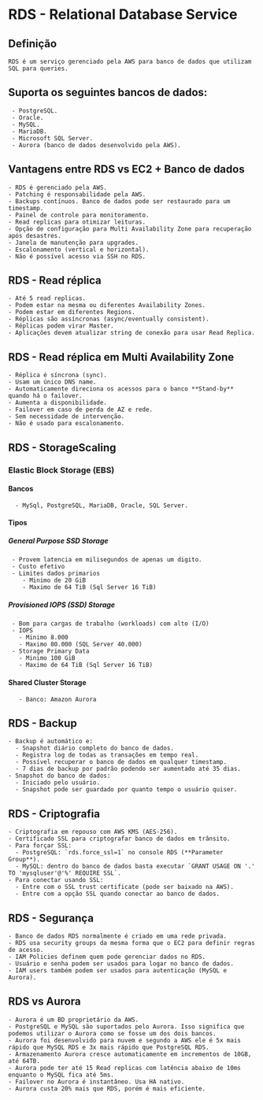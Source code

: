 # RDS - Relational Database Service

## Definição
    RDS é um serviço gerenciado pela AWS para banco de dados que utilizam SQL para queries.

## Suporta os seguintes bancos de dados:
     - PostgreSQL.
     - Oracle.
     - MySQL.
     - MariaDB.
     - Microsoft SQL Server.
     - Aurora (banco de dados desenvolvido pela AWS).  

## Vantagens entre RDS vs EC2 + Banco de dados
    - RDS é gerenciado pela AWS.
    - Patching é responsabilidade pela AWS.
    - Backups contínuos. Banco de dados pode ser restaurado para um timestamp.
    - Painel de controle para monitoramento.
    - Read replicas para otimizar leituras.
    - Opção de configuração para Multi Availability Zone para recuperação após desastres.
    - Janela de manutenção para upgrades.
    - Escalonamento (vertical e horizontal).
    - Não é possível acesso via SSH no RDS.

## RDS - Read réplica
    - Até 5 read replicas.
    - Podem estar na mesma ou diferentes Availability Zones.
    - Podem estar em diferentes Regions.
    - Réplicas são assíncronas (async/eventually consistent).
    - Réplicas podem virar Master.
    - Aplicações devem atualizar string de conexão para usar Read Replica.

## RDS - Read réplica em Multi Availability Zone
    - Réplica é síncrona (sync).
    - Usam um único DNS name.
    - Automaticamente direciona os acessos para o banco **Stand-by** quando há o failover.
    - Aumenta a disponibilidade.
    - Failover em caso de perda de AZ e rede.
    - Sem necessidade de intervenção.
    - Não é usado para escalonamento.

## RDS - StorageScaling

  ### Elastic Block Storage (EBS)

  #### Bancos 
      - MySql, PostgreSQL, MariaDB, Oracle, SQL Server.

  #### Tipos

  ##### General Purpose SSD Storage
     - Provem latencia em milisegundos de apenas um digito.
     - Custo efetivo
     - Limites dados primarios
        - Minimo de 20 GiB
        - Maximo de 64 TiB (Sql Server 16 TiB)

   ##### Provisioned IOPS (SSD) Storage
     - Bom para cargas de trabalho (workloads) com alto (I/O)
     - IOPS
       - Minimo 8.000
       - Maximo 80.000 (SQL Server 40.000)   
     - Storage Primary Data
       - Minimo 100 GiB
       - Maximo de 64 TiB (Sql Server 16 TiB)
   
   #### Shared Cluster Storage
       - Banco: Amazon Aurora  
 
## RDS - Backup

    - Backup é automático e:
      - Snapshot diário completo do banco de dados.
      - Registra log de todas as transações em tempo real.
      - Possível recuperar o banco de dados em qualquer timestamp.
      - 7 dias de backup por padrão podendo ser aumentado até 35 dias.
    - Snapshot do banco de dados:
      - Iniciado pelo usuário.
      - Snapshot pode ser guardado por quanto tempo o usuário quiser.

## RDS - Criptografia

    - Criptografia em repouso com AWS KMS (AES-256).
    - Certificado SSL para criptografar banco de dados em trânsito.
    - Para forçar SSL:
      - PostgreSQL: `rds.force_ssl=1` no console RDS (**Parameter Group**).
      - MySQL: dentro do banco de dados basta executar `GRANT USAGE ON '.' TO 'mysqluser'@'%' REQUIRE SSL`.
    - Para conectar usando SSL:
      - Entre com o SSL trust certificate (pode ser baixado na AWS).
      - Entre com a opção SSL quando conectar ao banco de dados.

## RDS - Segurança
    - Banco de dados RDS normalmente é criado em uma rede privada.
    - RDS usa security groups da mesma forma que o EC2 para definir regras de acesso.
    - IAM Policies definem quem pode gerenciar dados no RDS.
    - Usuário e senha podem ser usados para logar no banco de dados.
    - IAM users também podem ser usados para autenticação (MySQL e Aurora).
    
## RDS vs Aurora
    - Aurora é um BD proprietário da AWS.
    - PostgreSQL e MySQL são suportados pelo Aurora. Isso significa que podemos utilizar o Aurora como se fosse um dos dois bancos.
    - Aurora foi desenvolvido para nuvem e segundo a AWS ele é 5x mais rápido que MySQL RDS e 3x mais rápido que PostgreSQL RDS.
    - Armazenamento Aurora cresce automaticamente em incrementos de 10GB, até 64TB.
    - Aurora pode ter até 15 Read replicas com latência abaixo de 10ms enquanto o MySQL fica até 5ms.
    - Failover no Aurora é instantâneo. Usa HA nativo.
    - Aurora custa 20% mais que RDS, porém é mais eficiente.
